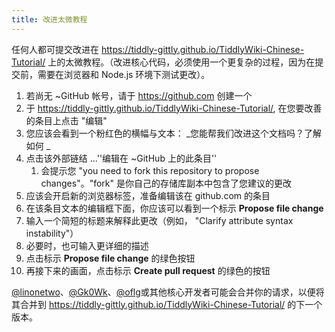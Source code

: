 ```yaml
---
title: 改进太微教程
---
```


任何人都可提交改进在 <https://tiddly-gittly.github.io/TiddlyWiki-Chinese-Tutorial/> 上的太微教程。（改进核心代码，必须使用一个更复杂的过程，因为在提交前，需要在浏览器和 Node.js 环境下测试更改）。

1. 若尚无 ~GitHub 帐号，请于 <https://github.com> 创建一个
1. 于 <https://tiddly-gittly.github.io/TiddlyWiki-Chinese-Tutorial/>, 在您要改善的条目上点击 "编辑"
1. 您应该会看到一个粉红色的横幅与文本： _您能帮我们改进这个文档吗？了解如何 _ 
1. 点击该外部链结 ...''编辑在 ~GitHub 上的此条目''
    1. 会提示您 "you need to fork this repository to propose changes"。"fork" 是你自己的存储库副本中包含了您建议的更改
1. 应该会开启新的浏览器标签，准备编辑该在 github.com 的条目
1. 在该条目文本的编辑框下面，你应该可以看到一个标示 **Propose file change**
1. 输入一个简短的标题来解释此更改（例如， "Clarify attribute syntax instability"）
1. 必要时，也可输入更详细的描述
1. 点击标示 **Propose file change** 的绿色按钮
1. 再接下来的画面，点击标示 **Create pull request** 的绿色的按钮

[@linonetwo](https://github.com/linonetwo)、[@Gk0Wk](https://github.com/Gk0Wk)、[@oflg](https://github.com/oflg)或其他核心开发者可能会合并你的请求，以便将其合并到 <https://tiddly-gittly.github.io/TiddlyWiki-Chinese-Tutorial/> 的下一个版本。